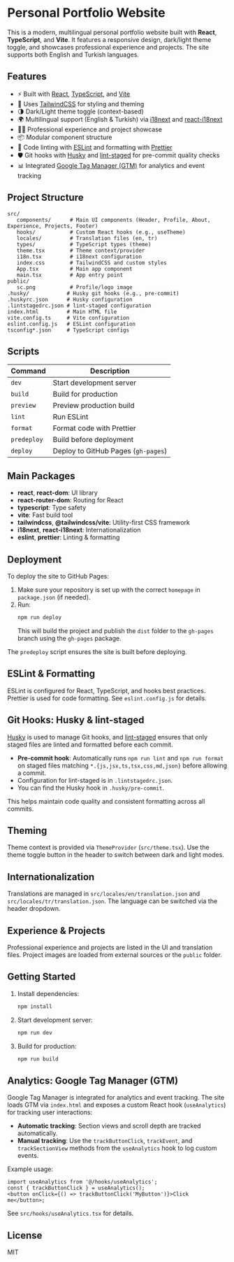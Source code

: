 # Personal Portfolio Website

This is a modern, multilingual personal portfolio website built with **React**, **TypeScript**, and **Vite**. It features a responsive design, dark/light theme toggle, and showcases professional experience and projects. The site supports both English and Turkish languages.

## Features

- ⚡ Built with [React](https://react.dev/), [TypeScript](https://www.typescriptlang.org/), and [Vite](https://vitejs.dev/)
- 🎨 Uses [TailwindCSS](https://tailwindcss.com/) for styling and theming
- 🌗 Dark/Light theme toggle (context-based)
- 🌍 Multilingual support (English & Turkish) via [i18next](https://www.i18next.com/) and [react-i18next](https://react.i18next.com/)
- 🧑‍💻 Professional experience and project showcase
- 📦 Modular component structure
- 🧹 Code linting with [ESLint](https://eslint.org/) and formatting with [Prettier](https://prettier.io/)
- 🛡️ Git hooks with [Husky](https://typicode.github.io/husky/) and [lint-staged](https://github.com/okonet/lint-staged) for pre-commit quality checks
- 📊 Integrated [Google Tag Manager (GTM)](https://tagmanager.google.com/) for analytics and event tracking

## Project Structure

```
src/
   components/      # Main UI components (Header, Profile, About, Experience, Projects, Footer)
   hooks/           # Custom React hooks (e.g., useTheme)
   locales/         # Translation files (en, tr)
   types/           # TypeScript types (theme)
   theme.tsx        # Theme context/provider
   i18n.tsx         # i18next configuration
   index.css        # TailwindCSS and custom styles
   App.tsx          # Main app component
   main.tsx         # App entry point
public/
   sc.png           # Profile/logo image
.husky/            # Husky git hooks (e.g., pre-commit)
.huskyrc.json      # Husky configuration
.lintstagedrc.json # lint-staged configuration
index.html         # Main HTML file
vite.config.ts     # Vite configuration
eslint.config.js   # ESLint configuration
tsconfig*.json     # TypeScript configs
```

## Scripts

| Command     | Description                         |
| ----------- | ----------------------------------- |
| `dev`       | Start development server            |
| `build`     | Build for production                |
| `preview`   | Preview production build            |
| `lint`      | Run ESLint                          |
| `format`    | Format code with Prettier           |
| `predeploy` | Build before deployment             |
| `deploy`    | Deploy to GitHub Pages (`gh-pages`) |

## Main Packages

- **react**, **react-dom**: UI library
- **react-router-dom**: Routing for React
- **typescript**: Type safety
- **vite**: Fast build tool
- **tailwindcss**, **@tailwindcss/vite**: Utility-first CSS framework
- **i18next**, **react-i18next**: Internationalization
- **eslint**, **prettier**: Linting & formatting

## Deployment

To deploy the site to GitHub Pages:

1. Make sure your repository is set up with the correct `homepage` in `package.json` (if needed).
2. Run:
   ```bash
   npm run deploy
   ```
   This will build the project and publish the `dist` folder to the `gh-pages` branch using the `gh-pages` package.

The `predeploy` script ensures the site is built before deploying.

## ESLint & Formatting

ESLint is configured for React, TypeScript, and hooks best practices. Prettier is used for code formatting. See `eslint.config.js` for details.

## Git Hooks: Husky & lint-staged

[Husky](https://typicode.github.io/husky/) is used to manage Git hooks, and [lint-staged](https://github.com/okonet/lint-staged) ensures that only staged files are linted and formatted before each commit.

- **Pre-commit hook**: Automatically runs `npm run lint` and `npm run format` on staged files matching `*.{js,jsx,ts,tsx,css,md,json}` before allowing a commit.
- Configuration for lint-staged is in `.lintstagedrc.json`.
- You can find the Husky hook in `.husky/pre-commit`.

This helps maintain code quality and consistent formatting across all commits.

## Theming

Theme context is provided via `ThemeProvider` (`src/theme.tsx`). Use the theme toggle button in the header to switch between dark and light modes.

## Internationalization

Translations are managed in `src/locales/en/translation.json` and `src/locales/tr/translation.json`. The language can be switched via the header dropdown.

## Experience & Projects

Professional experience and projects are listed in the UI and translation files. Project images are loaded from external sources or the `public` folder.

## Getting Started

1. Install dependencies:
   ```bash
   npm install
   ```
2. Start development server:
   ```bash
   npm run dev
   ```
3. Build for production:
   ```bash
   npm run build
   ```

## Analytics: Google Tag Manager (GTM)

Google Tag Manager is integrated for analytics and event tracking. The site loads GTM via `index.html` and exposes a custom React hook (`useAnalytics`) for tracking user interactions:

- **Automatic tracking**: Section views and scroll depth are tracked automatically.
- **Manual tracking**: Use the `trackButtonClick`, `trackEvent`, and `trackSectionView` methods from the `useAnalytics` hook to log custom events.

Example usage:

```tsx
import useAnalytics from '@/hooks/useAnalytics';
const { trackButtonClick } = useAnalytics();
<button onClick={() => trackButtonClick('MyButton')}>Click me</button>;
```

See `src/hooks/useAnalytics.tsx` for details.

## License

MIT
